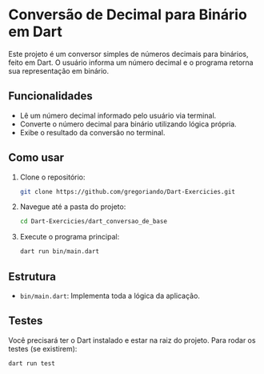 # Conversão de Decimal para Binário em Dart

Este projeto é um conversor simples de números decimais para binários, feito em Dart. O usuário informa um número decimal e o programa retorna sua representação em binário.

## Funcionalidades

- Lê um número decimal informado pelo usuário via terminal.
- Converte o número decimal para binário utilizando lógica própria.
- Exibe o resultado da conversão no terminal.

## Como usar

1. Clone o repositório:
    ```sh
    git clone https://github.com/gregoriando/Dart-Exercicies.git
    ```
2. Navegue até a pasta do projeto:
    ```sh
    cd Dart-Exercicies/dart_conversao_de_base
    ```
3. Execute o programa principal:
    ```sh
    dart run bin/main.dart
    ```

## Estrutura

- `bin/main.dart`: Implementa toda a lógica da aplicação.

## Testes

Você precisará ter o Dart instalado e estar na raiz do projeto.
Para rodar os testes (se existirem):

```sh
dart run test
```